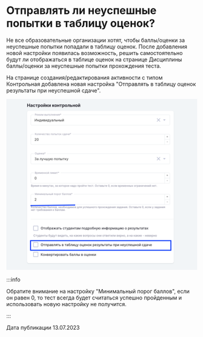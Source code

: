 # Отправлять ли неуспешные попытки в таблицу оценок?

Не все образовательные организации хотят, чтобы баллы/оценки за неуспешные попытки попадали в таблицу оценок. После добавления новой настройки появилась возможность, решить самостоятельно будут ли отображаться в таблице оценок на странице Дисциплины баллы/оценки за неуспешные попытки прохождения теста.

На странице создания/редактирования активности с типом Контрольная добавлена  новая настройка  "Отправлять в таблицу оценок результаты при неуспешной сдаче".

![](<../../.gitbook/assets/image (4) (12).png>)

:::info

Обратите внимание на настройку "Минимальный порог баллов", если он равен 0, то тест всегда будет считаться успешно пройденным и использовать новую настройку не получится.

:::

Дата публикации 13.07.2023
